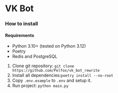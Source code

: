 # VK Bot

### How to install

#### Requirements

* Python 3.10+ (tested on Python 3.12)
* Poetry
* Redis and PostgreSQL

1. Clone git repository: `git clone https://github.com/Pelfox/vk_bot_rewrite`
2. Install all dependencies:`poetry install --no-root`
3. Copy `.env.example` to `.env` and setup it.
4. Run project: `python main.py`
